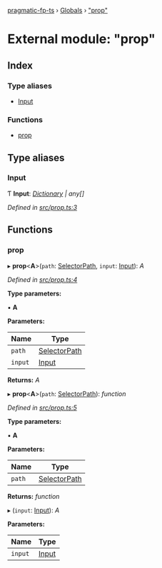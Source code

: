 [pragmatic-fp-ts](../README.md) › [Globals](../globals.md) › ["prop"](_prop_.md)

# External module: "prop"

## Index

### Type aliases

* [Input](_prop_.md#input)

### Functions

* [prop](_prop_.md#prop)

## Type aliases

###  Input

Ƭ **Input**: *[Dictionary](_types_.md#dictionary) | any[]*

*Defined in [src/prop.ts:3](https://github.com/hermann-p/pragmatic-fp-ts/blob/a1a02fb/src/prop.ts#L3)*

## Functions

###  prop

▸ **prop**<**A**>(`path`: [SelectorPath](_types_.md#selectorpath), `input`: [Input](_prop_.md#input)): *A*

*Defined in [src/prop.ts:4](https://github.com/hermann-p/pragmatic-fp-ts/blob/a1a02fb/src/prop.ts#L4)*

**Type parameters:**

▪ **A**

**Parameters:**

Name | Type |
------ | ------ |
`path` | [SelectorPath](_types_.md#selectorpath) |
`input` | [Input](_prop_.md#input) |

**Returns:** *A*

▸ **prop**<**A**>(`path`: [SelectorPath](_types_.md#selectorpath)): *function*

*Defined in [src/prop.ts:5](https://github.com/hermann-p/pragmatic-fp-ts/blob/a1a02fb/src/prop.ts#L5)*

**Type parameters:**

▪ **A**

**Parameters:**

Name | Type |
------ | ------ |
`path` | [SelectorPath](_types_.md#selectorpath) |

**Returns:** *function*

▸ (`input`: [Input](_prop_.md#input)): *A*

**Parameters:**

Name | Type |
------ | ------ |
`input` | [Input](_prop_.md#input) |

